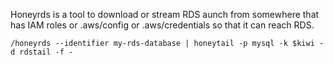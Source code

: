 Honeyrds is a tool to download or stream RDS
aunch from somewhere that has IAM roles or .aws/config or .aws/credentials so that it can reach RDS.

```
/honeyrds --identifier my-rds-database | honeytail -p mysql -k $kiwi -d rdstail -f -
```

